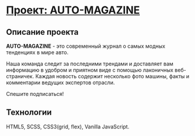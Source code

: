 # [Проект: AUTO-MAGAZINE](https://wailingray.github.io/auto-magazine/)

## Описание проекта

  **AUTO-MAGAZINE** - это современный журнал о самых модных тенденциях в мире авто.

Наша команда следит за последними трендами и доставляет вам информацию в удобром и приятном виде
с помощью лаконичных веб-страничек. Каждая новость содержит несколько фото машины, факты и комментарии
ведущих экспертов отрасли.

Спешите подписаться!

## Технологии

HTML5, SCSS, CSS3(grid, flex), Vanilla JavaScript.


